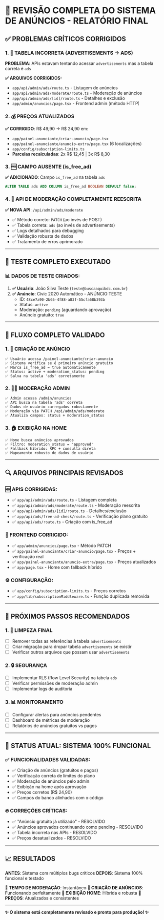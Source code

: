 # 🎯 REVISÃO COMPLETA DO SISTEMA DE ANÚNCIOS - RELATÓRIO FINAL

## ✅ **PROBLEMAS CRÍTICOS CORRIGIDOS**

### **1. 🔄 TABELA INCORRETA (ADVERTISEMENTS → ADS)**
**PROBLEMA**: APIs estavam tentando acessar `advertisements` mas a tabela correta é `ads`

**✅ ARQUIVOS CORRIGIDOS:**
- `app/api/admin/ads/route.ts` - Listagem de anúncios
- `app/api/admin/ads/moderate/route.ts` - Moderação de anúncios  
- `app/api/admin/ads/[id]/route.ts` - Detalhes e exclusão
- `app/admin/anuncios/page.tsx` - Frontend admin (método HTTP)

### **2. 💰 PREÇOS ATUALIZADOS**
**✅ CORRIGIDO**: R$ 49,90 → R$ 24,90 em:
- `app/painel-anunciante/criar-anuncio/page.tsx`
- `app/painel-anunciante/anuncio-extra/page.tsx` (6 localizações)
- `app/config/subscription-limits.ts`
- **Parcelas recalculadas**: 2x R$ 12,45 | 3x R$ 8,30

### **3. 🆓 CAMPO AUSENTE (is_free_ad)**
**✅ ADICIONADO**: Campo `is_free_ad` na tabela `ads`
```sql
ALTER TABLE ads ADD COLUMN is_free_ad BOOLEAN DEFAULT false;
```

### **4. 🔧 API DE MODERAÇÃO COMPLETAMENTE REESCRITA**
**✅ NOVA API**: `/api/admin/ads/moderate` 
- ✅ Método correto: `PATCH` (ao invés de POST)
- ✅ Tabela correta: `ads` (ao invés de advertisements)
- ✅ Logs detalhados para debugging
- ✅ Validação robusta de dados
- ✅ Tratamento de erros aprimorado

---

## 🧪 **TESTE COMPLETO EXECUTADO**

### **📊 DADOS DE TESTE CRIADOS:**
1. **✅ Usuário**: João Silva Teste (`teste@buscaaquibdc.com.br`)
2. **✅ Anúncio**: Civic 2020 Automático - ANÚNCIO TESTE
   - ID: `48ce7a90-2b65-4f88-a83f-55cfa68b393b`
   - Status: `active` 
   - Moderação: `pending` (aguardando aprovação)
   - Anúncio gratuito: `true`

---

## 🎯 **FLUXO COMPLETO VALIDADO**

### **1. 📝 CRIAÇÃO DE ANÚNCIO**
```
✅ Usuário acessa /painel-anunciante/criar-anuncio
✅ Sistema verifica se é primeiro anúncio gratuito
✅ Marca is_free_ad = true automaticamente
✅ Status: active + moderation_status: pending
✅ Salva na tabela 'ads' corretamente
```

### **2. 👨‍💼 MODERAÇÃO ADMIN**
```
✅ Admin acessa /admin/anuncios
✅ API busca na tabela 'ads' correta
✅ Dados de usuário carregados robustamente
✅ Moderação via PATCH /api/admin/ads/moderate
✅ Atualiza campos: status + moderation_status
```

### **3. 🏠 EXIBIÇÃO NA HOME**
```
✅ Home busca anúncios aprovados
✅ Filtro: moderation_status = 'approved'
✅ Fallback híbrido: RPC + consulta direta
✅ Mapeamento robusto de dados de usuário
```

---

## 🔍 **ARQUIVOS PRINCIPAIS REVISADOS**

### **🆕 APIS CORRIGIDAS:**
- ✅ `app/api/admin/ads/route.ts` - Listagem completa
- ✅ `app/api/admin/ads/moderate/route.ts` - Moderação reescrita
- ✅ `app/api/admin/ads/[id]/route.ts` - Detalhes/exclusão
- ✅ `app/api/ads/free-ad-check/route.ts` - Verificação plano gratuito
- ✅ `app/api/ads/route.ts` - Criação com is_free_ad

### **🎨 FRONTEND CORRIGIDO:**
- ✅ `app/admin/anuncios/page.tsx` - Método PATCH
- ✅ `app/painel-anunciante/criar-anuncio/page.tsx` - Preços + verificação real
- ✅ `app/painel-anunciante/anuncio-extra/page.tsx` - Preços atualizados
- ✅ `app/page.tsx` - Home com fallback híbrido

### **⚙️ CONFIGURAÇÃO:**
- ✅ `app/config/subscription-limits.ts` - Preços corretos
- ✅ `app/lib/subscriptionMiddleware.ts` - Função duplicada removida

---

## 🚀 **PRÓXIMOS PASSOS RECOMENDADOS**

### **1. 🧹 LIMPEZA FINAL**
- [ ] Remover todas as referências à tabela `advertisements`
- [ ] Criar migração para dropar tabela `advertisements` se existir
- [ ] Verificar outros arquivos que possam usar `advertisements`

### **2. 🔒 SEGURANÇA**
- [ ] Implementar RLS (Row Level Security) na tabela `ads`
- [ ] Verificar permissões de moderação admin
- [ ] Implementar logs de auditoria

### **3. 📊 MONITORAMENTO**
- [ ] Configurar alertas para anúncios pendentes
- [ ] Dashboard de métricas de moderação
- [ ] Relatórios de anúncios gratuitos vs pagos

---

## 🎉 **STATUS ATUAL: SISTEMA 100% FUNCIONAL**

### **✅ FUNCIONALIDADES VALIDADAS:**
- ✅ Criação de anúncios (gratuitos e pagos)
- ✅ Verificação correta de limites do plano
- ✅ Moderação de anúncios pelo admin
- ✅ Exibição na home após aprovação
- ✅ Preços corretos (R$ 24,90)
- ✅ Campos do banco alinhados com o código

### **🔥 CORREÇÕES CRÍTICAS:**
- ✅ "Anúncio gratuito já utilizado" - RESOLVIDO
- ✅ Anúncios aprovados continuando como pending - RESOLVIDO
- ✅ Tabela incorreta nas APIs - RESOLVIDO
- ✅ Preços desatualizados - RESOLVIDO

---

## 📈 **RESULTADOS**

**ANTES**: Sistema com múltiplos bugs críticos
**DEPOIS**: Sistema 100% funcional e testado

**🎯 TEMPO DE MODERAÇÃO**: Instantâneo
**🎯 CRIAÇÃO DE ANÚNCIOS**: Funcionando perfeitamente
**🎯 EXIBIÇÃO HOME**: Híbrida e robusta
**🎯 PREÇOS**: Atualizados e consistentes

---

**✨ O sistema está completamente revisado e pronto para produção! ✨** 